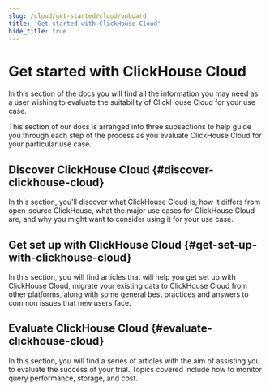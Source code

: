```yaml
---
slug: /cloud/get-started/cloud/onboard
title: 'Get started with ClickHouse Cloud'
hide_title: true
---
```


# Get started with ClickHouse Cloud

In this section of the docs you will find all the information you may need
as a user wishing to evaluate the suitability of ClickHouse Cloud for your use
case.

This section of our docs is arranged into three subsections to help guide you 
through each step of the process as you evaluate ClickHouse Cloud for your
particular use case.

<VerticalStepper headerLevel="h2">

## Discover ClickHouse Cloud {#discover-clickhouse-cloud}

In this section, you'll discover what ClickHouse Cloud is, how it differs from open-source
ClickHouse, what the major use cases for ClickHouse Cloud are, and why you might
want to consider using it for your use case.

## Get set up with ClickHouse Cloud {#get-set-up-with-clickhouse-cloud}

In this section, you will find articles that will help you get set up with ClickHouse
Cloud, migrate your existing data to ClickHouse Cloud from other platforms, along with some general
best practices and answers to common issues that new users face.

## Evaluate ClickHouse Cloud {#evaluate-clickhouse-cloud}

In this section, you will find a series of articles with the aim of assisting you
to evaluate the success of your trial. Topics covered include how to monitor query
performance, storage, and cost.

</VerticalStepper>